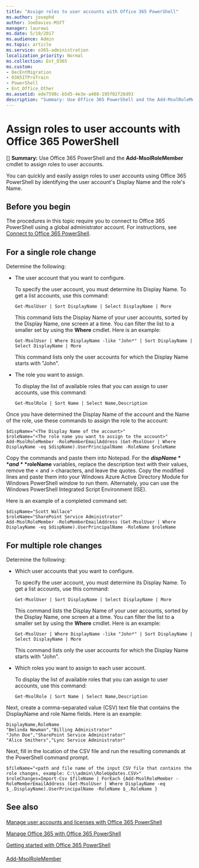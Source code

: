 ```yaml
---
title: "Assign roles to user accounts with Office 365 PowerShell"
ms.author: josephd
author: JoeDavies-MSFT
manager: laurawi
ms.date: 5/19/2017
ms.audience: Admin
ms.topic: article
ms.service: o365-administration
localization_priority: Normal
ms.collection: Ent_O365
ms.custom:
- DecEntMigration
- O365ITProTrain
- PowerShell
- Ent_Office_Other
ms.assetid: ede7598c-b5d5-4e3e-a488-195f02f26d93
description: "Summary: Use Office 365 PowerShell and the Add-MsolRoleMember cmdlet to assign roles to user accounts."
---
```


# Assign roles to user accounts with Office 365 PowerShell
[]
 **Summary:** Use Office 365 PowerShell and the **Add-MsolRoleMember** cmdlet to assign roles to user accounts.
  
You can quickly and easily assign roles to user accounts using Office 365 PowerShell by identifying the user account's Display Name and the role's Name.
  
## Before you begin

The procedures in this topic require you to connect to Office 365 PowerShell using a global administrator account. For instructions, see [Connect to Office 365 PowerShell](connect-to-office-365-powershell.md).
  
## For a single role change

Determine the following:
  
- The user account that you want to configure.
    
    To specify the user account, you must determine its Display Name. To get a list accounts, use this command:
    
  ```
  Get-MsolUser | Sort DisplayName | Select DisplayName | More
  ```

    This command lists the Display Name of your user accounts, sorted by the Display Name, one screen at a time. You can filter the list to a smaller set by using the **Where** cmdlet. Here is an example:
    
  ```
  Get-MsolUser | Where DisplayName -like "John*" | Sort DisplayName | Select DisplayName | More
  ```

    This command lists only the user accounts for which the Display Name starts with "John".
    
- The role you want to assign.
    
    To display the list of available roles that you can assign to user accounts, use this command:
    
  ```
  Get-MsolRole | Sort Name | Select Name,Description
  ```

Once you have determined the Display Name of the account and the Name of the role, use these commands to assign the role to the account:
  
```
$dispName="<The Display Name of the account>"
$roleName="<The role name you want to assign to the account>"
Add-MsolRoleMember -RoleMemberEmailAddress (Get-MsolUser | Where DisplayName -eq $dispName).UserPrincipalName -RoleName $roleName
```

Copy the commands and paste them into Notepad. For the **$dispName** and **$roleName** variables, replace the description text with their values, remove the < and > characters, and leave the quotes. Copy the modified lines and paste them into your Windows Azure Active Directory Module for Windows PowerShell window to run them. Alternately, you can use the Windows PowerShell Integrated Script Environment (ISE).
  
Here is an example of a completed command set:
  
```
$dispName="Scott Wallace"
$roleName="SharePoint Service Administrator"
Add-MsolRoleMember -RoleMemberEmailAddress (Get-MsolUser | Where DisplayName -eq $dispName).UserPrincipalName -RoleName $roleName
```

## For multiple role changes

Determine the following:
  
- Which user accounts that you want to configure.
    
    To specify the user account, you must determine its Display Name. To get a list accounts, use this command:
    
  ```
  Get-MsolUser | Sort DisplayName | Select DisplayName | More
  ```

    This command lists the Display Name of your user accounts, sorted by the Display Name, one screen at a time. You can filter the list to a smaller set by using the **Where** cmdlet. Here is an example:
    
  ```
  Get-MsolUser | Where DisplayName -like "John*" | Sort DisplayName | Select DisplayName | More
  ```

    This command lists only the user accounts for which the Display Name starts with "John".
    
- Which roles you want to assign to each user account.
    
    To display the list of available roles that you can assign to user accounts, use this command:
    
  ```
  Get-MsolRole | Sort Name | Select Name,Description
  ```

Next, create a comma-separated value (CSV) text file that contains the DisplayName and role Name fields. Here is an example:
  
```
DisplayName,RoleName
"Belinda Newman","Billing Administrator"
"John Doe","SharePoint Service Administrator"
"Alice Smithers","Lync Service Administrator"
```

Next, fill in the location of the CSV file and run the resulting commands at the PowerShell command prompt.
  
```
$fileName="<path and file name of the input CSV file that contains the role changes, example: C:\\admin\\RoleUpdates.CSV>"
$roleChanges=Import-Csv $fileName | ForEach {Add-MsolRoleMember -RoleMemberEmailAddress (Get-MsolUser | Where DisplayName -eq $_.DisplayName).UserPrincipalName -RoleName $_.RoleName }

```

## See also

#### 

[Manage user accounts and licenses with Office 365 PowerShell](manage-user-accounts-and-licenses-with-office-365-powershell.md)
  
[Manage Office 365 with Office 365 PowerShell](manage-office-365-with-office-365-powershell.md)
  
[Getting started with Office 365 PowerShell](getting-started-with-office-365-powershell.md)
#### 

[Add-MsolRoleMember](https://msdn.microsoft.com/library/dn194120.aspx)

